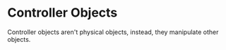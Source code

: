 # Controller Objects

Controller objects aren't physical objects, instead, they manipulate other objects.
